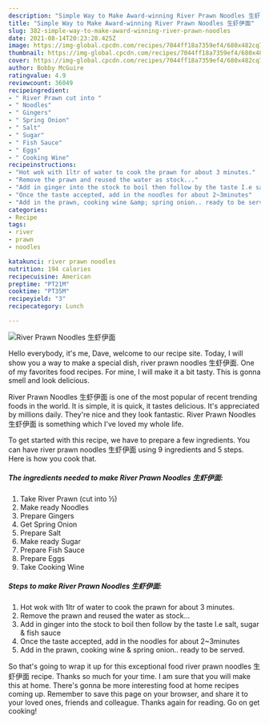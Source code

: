 ```yaml
---
description: "Simple Way to Make Award-winning River Prawn Noodles 生虾伊面"
title: "Simple Way to Make Award-winning River Prawn Noodles 生虾伊面"
slug: 382-simple-way-to-make-award-winning-river-prawn-noodles
date: 2021-08-14T20:23:28.425Z
image: https://img-global.cpcdn.com/recipes/7044ff18a7359ef4/680x482cq70/river-prawn-noodles-生虾伊面-recipe-main-photo.jpg
thumbnail: https://img-global.cpcdn.com/recipes/7044ff18a7359ef4/680x482cq70/river-prawn-noodles-生虾伊面-recipe-main-photo.jpg
cover: https://img-global.cpcdn.com/recipes/7044ff18a7359ef4/680x482cq70/river-prawn-noodles-生虾伊面-recipe-main-photo.jpg
author: Bobby McGuire
ratingvalue: 4.9
reviewcount: 36049
recipeingredient:
- " River Prawn cut into "
- " Noodles"
- " Gingers"
- " Spring Onion"
- " Salt"
- " Sugar"
- " Fish Sauce"
- " Eggs"
- " Cooking Wine"
recipeinstructions:
- "Hot wok with 1ltr of water to cook the prawn for about 3 minutes."
- "Remove the prawn and reused the water as stock..."
- "Add in ginger into the stock to boil then follow by the taste I.e salt, sugar &amp; fish sauce"
- "Once the taste accepted, add in the noodles for about 2~3minutes"
- "Add in the prawn, cooking wine &amp; spring onion.. ready to be served."
categories:
- Recipe
tags:
- river
- prawn
- noodles

katakunci: river prawn noodles 
nutrition: 194 calories
recipecuisine: American
preptime: "PT21M"
cooktime: "PT35M"
recipeyield: "3"
recipecategory: Lunch

---
```



![River Prawn Noodles 生虾伊面](https://img-global.cpcdn.com/recipes/7044ff18a7359ef4/680x482cq70/river-prawn-noodles-生虾伊面-recipe-main-photo.jpg)

Hello everybody, it's me, Dave, welcome to our recipe site. Today, I will show you a way to make a special dish, river prawn noodles 生虾伊面. One of my favorites food recipes. For mine, I will make it a bit tasty. This is gonna smell and look delicious.



River Prawn Noodles 生虾伊面 is one of the most popular of recent trending foods in the world. It is simple, it is quick, it tastes delicious. It's appreciated by millions daily. They're nice and they look fantastic. River Prawn Noodles 生虾伊面 is something which I've loved my whole life.


To get started with this recipe, we have to prepare a few ingredients. You can have river prawn noodles 生虾伊面 using 9 ingredients and 5 steps. Here is how you cook that.

<!--inarticleads1-->

##### The ingredients needed to make River Prawn Noodles 生虾伊面:

1. Take  River Prawn (cut into ½)
1. Make ready  Noodles
1. Prepare  Gingers
1. Get  Spring Onion
1. Prepare  Salt
1. Make ready  Sugar
1. Prepare  Fish Sauce
1. Prepare  Eggs
1. Take  Cooking Wine




<!--inarticleads2-->

##### Steps to make River Prawn Noodles 生虾伊面:

1. Hot wok with 1ltr of water to cook the prawn for about 3 minutes.
1. Remove the prawn and reused the water as stock...
1. Add in ginger into the stock to boil then follow by the taste I.e salt, sugar &amp; fish sauce
1. Once the taste accepted, add in the noodles for about 2~3minutes
1. Add in the prawn, cooking wine &amp; spring onion.. ready to be served.




So that's going to wrap it up for this exceptional food river prawn noodles 生虾伊面 recipe. Thanks so much for your time. I am sure that you will make this at home. There's gonna be more interesting food at home recipes coming up. Remember to save this page on your browser, and share it to your loved ones, friends and colleague. Thanks again for reading. Go on get cooking!
